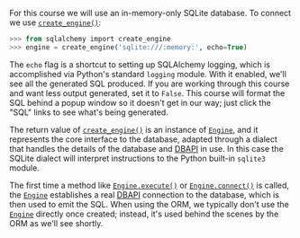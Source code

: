 For this course we will use an in-memory-only SQLite database. To connect we use [`create_engine()`](http://docs.sqlalchemy.org/core/engines.html#sqlalchemy.create_engine "sqlalchemy.create_engine"):
    
```sql    
>>> from sqlalchemy import create_engine
>>> engine = create_engine('sqlite:///:memory:', echo=True)
```

The `echo` flag is a shortcut to setting up SQLAlchemy logging, which is accomplished via Python's standard `logging` module. With it enabled, we'll see all the generated SQL produced. If you are working through this course and want less output generated, set it to `False`. This course will format the SQL behind a popup window so it doesn't get in our way; just click the "SQL" links to see what's being generated.

The return value of [`create_engine()`](http://docs.sqlalchemy.org/core/engines.html#sqlalchemy.create_engine "sqlalchemy.create_engine") is an instance of [`Engine`](http://docs.sqlalchemy.org/core/connections.html#sqlalchemy.engine.Engine "sqlalchemy.engine.Engine"), and it represents the core interface to the database, adapted through a dialect that handles the details of the database and [DBAPI](http://docs.sqlalchemy.org/glossary.html#term-dbapi) in use. In this case the SQLite dialect will interpret instructions to the Python built-in `sqlite3` module.

The first time a method like [`Engine.execute()`](http://docs.sqlalchemy.org/core/connections.html#sqlalchemy.engine.Engine.execute "sqlalchemy.engine.Engine.execute") or [`Engine.connect()`](http://docs.sqlalchemy.org/core/connections.html#sqlalchemy.engine.Engine.connect "sqlalchemy.engine.Engine.connect") is called, the [`Engine`](http://docs.sqlalchemy.org/core/connections.html#sqlalchemy.engine.Engine "sqlalchemy.engine.Engine") establishes a real [DBAPI](http://docs.sqlalchemy.org/glossary.html#term-dbapi) connection to the database, which is then used to emit the SQL. When using the ORM, we typically don't use the [`Engine`](http://docs.sqlalchemy.org/core/connections.html#sqlalchemy.engine.Engine "sqlalchemy.engine.Engine") directly once created; instead, it's used behind the scenes by the ORM as we'll see shortly.
